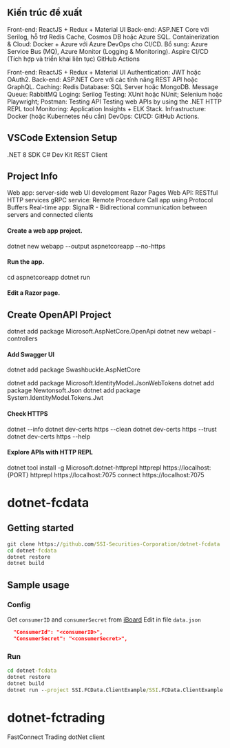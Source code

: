 ## Kiến trúc đề xuất
Front-end: ReactJS + Redux + Material UI 
Back-end: ASP.NET Core với Serilog, hỗ trợ Redis Cache, Cosmos DB hoặc Azure SQL.
Containerization & Cloud: Docker + Azure với Azure DevOps cho CI/CD.
Bổ sung: Azure Service Bus (MQ), Azure Monitor (Logging & Monitoring).
Aspire
CI/CD (Tích hợp và triển khai liên tục)
GitHub Actions

Front-end: ReactJS + Redux + Material UI
Authentication: JWT hoặc OAuth2.
Back-end: ASP.NET Core với các tính năng REST API hoặc GraphQL.
Caching: Redis
Database: SQL Server hoặc MongoDB.
Message Queue: RabbitMQ
Loging: Serilog
Testing: XUnit hoặc NUnit; Selenium hoặc Playwright; Postman: Testing API
Testing web APIs by using the .NET HTTP REPL tool
Monitoring: Application Insights + ELK Stack.
Infrastructure: Docker (hoặc Kubernetes nếu cần)
DevOps: CI/CD: GitHub Actions.

## VSCode Extension Setup
.NET 8 SDK
C# Dev Kit
REST Client

## Project Info
Web app: server-side web UI development Razor Pages
Web API: RESTful HTTP services
gRPC service: Remote Procedure Call app using Protocol Buffers
Real-time app: SignalR - Bidirectional communication between servers and connected clients

#### Create a web app project.
dotnet new webapp --output aspnetcoreapp --no-https
#### Run the app.
cd aspnetcoreapp
dotnet run
#### Edit a Razor page.


## Create OpenAPI Project
dotnet add package Microsoft.AspNetCore.OpenApi
dotnet new webapi -controllers
#### Add Swagger UI
dotnet add package Swashbuckle.AspNetCore

dotnet add package Microsoft.IdentityModel.JsonWebTokens
dotnet add package Newtonsoft.Json
dotnet add package System.IdentityModel.Tokens.Jwt


#### Check HTTPS
dotnet --info
dotnet dev-certs https --clean
dotnet dev-certs https --trust
dotnet dev-certs https --help

#### Explore APIs with HTTP REPL
dotnet tool install -g Microsoft.dotnet-httprepl
httprepl https://localhost:{PORT}
httprepl https://localhost:7075
connect https://localhost:7075



# dotnet-fcdata

## Getting started
```cmd
git clone https://github.com/SSI-Securities-Corporation/dotnet-fcdata
cd dotnet-fcdata
dotnet restore
dotnet build
```
## Sample usage
### Config
Get `consumerID` and `consumerSecret` from [iBoard](https://iboard.ssi.com.vn/support/api-service/management)
Edit in file `data.json`
```json
  "ConsumerId": "<consumerID>",
  "ConsumerSecret": "<consumerSecret>",
```
### Run
```cmd
cd dotnet-fcdata
dotnet restore
dotnet build
dotnet run --project SSI.FCData.ClientExample/SSI.FCData.ClientExample.csproj
```

# dotnet-fctrading

FastConnect Trading dotNet client
